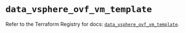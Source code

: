 # `data_vsphere_ovf_vm_template`

Refer to the Terraform Registry for docs: [`data_vsphere_ovf_vm_template`](https://registry.terraform.io/providers/hashicorp/vsphere/2.11.1/docs/data-sources/ovf_vm_template).
